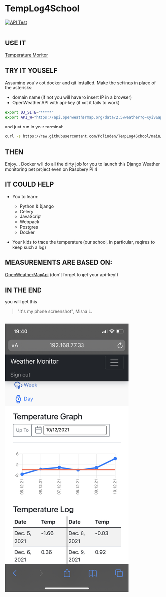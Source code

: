 # TempLog4School



[![API Test](https://github.com/Polinden/TempLog4School/actions/workflows/main.yml/badge.svg?branch=main)](https://github.com/Polinden/TempLog4School/actions/workflows/main.yml)
</br>
</br>

## USE IT
[Temperature Monitor](http://mishogoda.kiev.ua)

## TRY IT YOUSELF
Assuming you'v got docker and git installed.
Make the settings in place of the asterisks:
- domain name (if not you will have to insert IP in a browser)
- OpenWeather API with api-key (if not it fails to work)
```bash
export DJ_SITE="*****"
export API_W="https://api.openweathermap.org/data/2.5/weather?q=Kyiv&appid=*****&units=metric"
```
and just run in your terminal:
```bash
curl -s https://raw.githubusercontent.com/Polinden/TempLog4School/main/run.sh | sh
```
 
## THEN 
Enjoy...
Docker will do all the dirty job for you 
to launch this Django Weather monitoring pet project
even on Raspbery Pi 4  

## IT COULD HELP
- You to learn:
  - Python & Django
  - Celery
  - JavaScript
  - Webpack
  - Postgres
  - Docker 

- Your kids to trace the temperature (our school, in particular, reqires to keep such a log) 

## MEASUREMENTS ARE BASED ON:
[OpenWeatherMapApi](https://openweathermap.org/api) (don't forget to get your api-key!)

## IN THE END
you will get this <br/> 
> "It's my phone screenshot", Misha L.
<br/>
<img src="iphone.jpeg" width="400" title="Screen"> 


